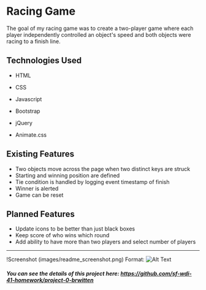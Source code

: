 # Racing Game

The goal of my racing game was to create a two-player game where each player independently controlled an object's speed and both objects were racing to a finish line.

## Technologies Used

* HTML
* CSS
* Javascript

* Bootstrap
* jQuery
* Animate.css

## Existing Features

* Two objects move across the page when two distinct keys are struck
* Starting and winning position are defined
* Tie condition is handled by logging event timestamp of finish
* Winner is alerted
* Game can be reset

## Planned Features

* Update icons to be better than just black boxes
* Keep score of who wins which round
* Add ability to have more than two players and select number of players

---

!Screenshot (images/readme_screenshot.png)
Format: ![Alt Text](url)

##### You can see the details of this project here: https://github.com/sf-wdi-41-homework/project-0-brwitten
